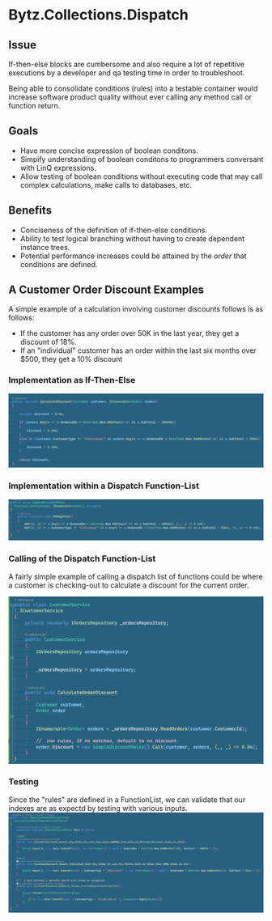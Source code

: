 # Bytz.Collections.Dispatch

## Issue

If-then-else blocks are cumbersome and also require a lot of repetitive executions by a developer and qa testing time in order to troubleshoot.   

Being able to consolidate conditions (rules) into a testable container would increase software product quality without ever calling any method call or function return.

## Goals

  * Have more concise expression of boolean conditons.
  * Simpify understanding of boolean conditons to programmers conversant with LinQ expressions.
  * Allow testing of boolean conditions without executing code that may call complex calculations, make calls to databases, etc.
  
## Benefits

* Conciseness of the definition of if-then-else conditions.
* Ability to test  logical branching without having to create dependent instance trees.
* Potential performance increases could be attained by the _order_ that conditions are defined.

## A Customer Order Discount Examples

A simple example of a calculation involving customer discounts follows is as follows:

* If the customer has any order over 50K in the last year, they get a discount of 18%.
* If an "individual" customer has an order within the last six months over $500, they get a 10% discount

### Implementation as If-Then-Else

![Alt text](image-1.png)

 ### Implementation within a Dispatch Function-List
 
![Alt text](image-2.png)
### Calling of the Dispatch Function-List
A fairly simple example of calling a dispatch list of functions could be where a customer is checking-out to calculate a discount for the current order.

![Alt text](image-4.png)

### Testing

Since the "rules" are defined in a FunctionList, we can validate that our indexes are as expectd by testing with various inputs.
![Alt text](image-3.png)

